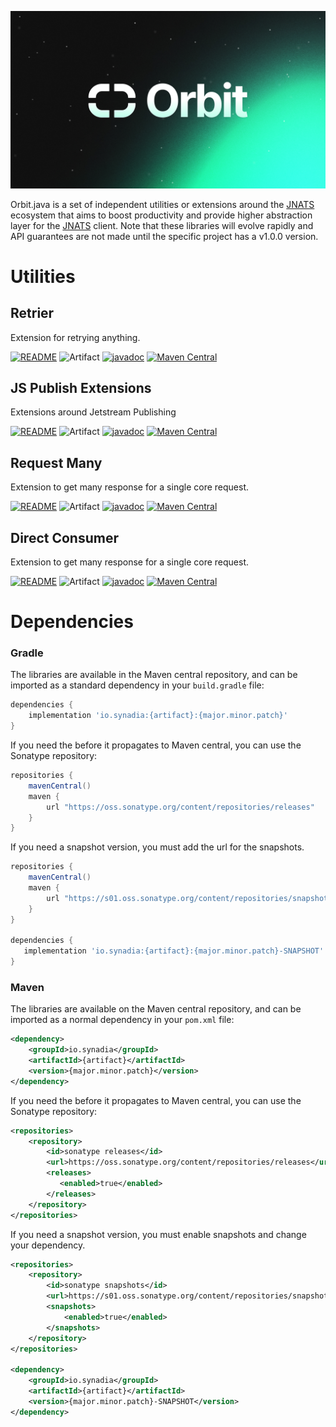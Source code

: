 <p align="center">
  <img src="orbit.png" alt="Orbit">
</p>

Orbit.java is a set of independent utilities or extensions around the [JNATS](https://github.com/nats-io/nats.java) ecosystem that aims to
boost productivity and provide higher abstraction layer for the [JNATS](https://github.com/nats-io/nats.java)
client. Note that these libraries will evolve rapidly and API guarantees are
not made until the specific project has a v1.0.0 version.

# Utilities

## Retrier

Extension for retrying anything. 

[![README](https://img.shields.io/badge/README-blue?style=flat&link=retrier/README.md)](retrier/README.md)
![Artifact](https://img.shields.io/badge/Artifact-io.synadia:retrier-00BC8E?labelColor=grey&style=flat)
[![javadoc](https://javadoc.io/badge2/io.synadia/retrier/javadoc.svg)](https://javadoc.io/doc/io.synadia/retrier)
[![Maven Central](https://maven-badges.herokuapp.com/maven-central/io.synadia/retrier/badge.svg)](https://maven-badges.herokuapp.com/maven-central/io.synadia/retrier)                                         

## JS Publish Extensions

Extensions around Jetstream Publishing

[![README](https://img.shields.io/badge/README-blue?style=flat&link=js-publish-extensions/README.md)](js-publish-extensions/README.md)
![Artifact](https://img.shields.io/badge/Artifact-io.synadia:jnats--js--publish--extensions-00BC8E?labelColor=grey&style=flat)
[![javadoc](https://javadoc.io/badge2/io.synadia/jnats-js-publish-extensions/javadoc.svg)](https://javadoc.io/doc/io.synadia/jnats-js-publish-extensions)
[![Maven Central](https://maven-badges.herokuapp.com/maven-central/io.synadia/jnats-js-publish-extensions/badge.svg)](https://maven-badges.herokuapp.com/maven-central/io.synadia/jnats-js-publish-extensions)

## Request Many

Extension to get many response for a single core request.

[![README](https://img.shields.io/badge/README-blue?style=flat&link=request-many/README.md)](request-many/README.md)
![Artifact](https://img.shields.io/badge/Artifact-io.synadia:request--many-00BC8E?labelColor=grey&style=flat)
[![javadoc](https://javadoc.io/badge2/io.synadia/request-many/javadoc.svg)](https://javadoc.io/doc/io.synadia/request-many)
[![Maven Central](https://maven-badges.herokuapp.com/maven-central/io.synadia/request-many/badge.svg)](https://maven-badges.herokuapp.com/maven-central/io.synadia/request-many)

## Direct Consumer

Extension to get many response for a single core request.

[![README](https://img.shields.io/badge/README-blue?style=flat&link=direct-consumer/README.md)](direct-consumer/README.md)
![Artifact](https://img.shields.io/badge/Artifact-io.synadia:direct--consumer-00BC8E?labelColor=grey&style=flat)
[![javadoc](https://javadoc.io/badge2/io.synadia/direct-consumer/javadoc.svg)](https://javadoc.io/doc/io.synadia/direct-consumer)
[![Maven Central](https://maven-badges.herokuapp.com/maven-central/io.synadia/direct-consumer/badge.svg)](https://maven-badges.herokuapp.com/maven-central/io.synadia/direct-consumer)


# Dependencies
### Gradle

The libraries are available in the Maven central repository, and can be imported as a standard dependency in your `build.gradle` file:

```groovy
dependencies {
    implementation 'io.synadia:{artifact}:{major.minor.patch}'
}
```

If you need the before it propagates to Maven central, you can use the Sonatype repository:

```groovy
repositories {
    mavenCentral()
    maven {
        url "https://oss.sonatype.org/content/repositories/releases"
    }
}
```

If you need a snapshot version, you must add the url for the snapshots.

```groovy
repositories {
    mavenCentral()
    maven {
        url "https://s01.oss.sonatype.org/content/repositories/snapshots/"
    }
}

dependencies {
   implementation 'io.synadia:{artifact}:{major.minor.patch}-SNAPSHOT'
}
```

### Maven

The libraries are available on the Maven central repository, and can be imported as a normal dependency in your `pom.xml` file:

```xml
<dependency>
    <groupId>io.synadia</groupId>
    <artifactId>{artifact}</artifactId>
    <version>{major.minor.patch}</version>
</dependency>
```

If you need the before it propagates to Maven central, you can use the Sonatype repository:

```xml
<repositories>
    <repository>
        <id>sonatype releases</id>
        <url>https://oss.sonatype.org/content/repositories/releases</url>
        <releases>
           <enabled>true</enabled>
        </releases>
    </repository>
</repositories>
```

If you need a snapshot version, you must enable snapshots and change your dependency.

```xml
<repositories>
    <repository>
        <id>sonatype snapshots</id>
        <url>https://s01.oss.sonatype.org/content/repositories/snapshots/</url>
        <snapshots>
            <enabled>true</enabled>
        </snapshots>
    </repository>
</repositories>

<dependency>
    <groupId>io.synadia</groupId>
    <artifactId>{artifact}</artifactId>
    <version>{major.minor.patch}-SNAPSHOT</version>
</dependency>
```
